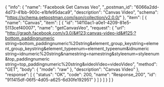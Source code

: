 {
  "info": {
    "name": "Facebook Get Canvas Veo",
    "_postman_id": "6066a2dd-4d73-41bb-900c-e1bfe95daca9",
    "description": "Canvas Video",
    "schema": "https://schema.getpostman.com/json/collection/v2.0.0/"
  },
  "item": [
    {
      "name": "Canvas",
      "item": [
        {
          "id": "14f10ac1-a0e1-4209-81e5-5113cef40007",
          "name": "getCanvasVeo",
          "request": {
            "url": "http://graph.facebook.com/v3.0/&#123;canvas-video-id&#125;?bottom_paddingnumeric string=bottom_paddingnumeric%20string&element_group_keystring=element_group_keystring&element_typeenum=element_typeenum&idnumeric string=idnumeric%20string&namestring=namestring&styleenum=styleenum&top_paddingnumeric string=top_paddingnumeric%20string&videoVideo=videoVideo",
            "method": "GET",
            "body": {
              "mode": "raw"
            },
            "description": "Canvas Video"
          },
          "response": [
            {
              "status": "OK",
              "code": 200,
              "name": "Response_200",
              "id": "911415df-06f5-4d05-a625-6d30fe192951"
            }
          ]
        }
      ]
    }
  ]
}